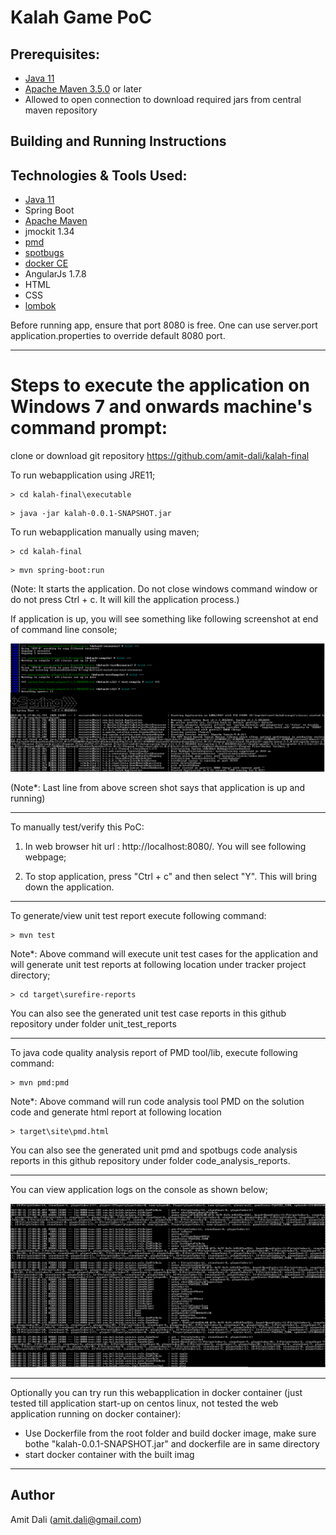 # Kalah Game PoC

## Prerequisites:
* [Java 11](https://www.oracle.com/technetwork/java/javase/11-0-2-relnotes-5188746.html)
* [Apache Maven 3.5.0](https://maven.apache.org/download.cgi) or later
* Allowed to open connection to download required jars from central maven repository

## Building and Running Instructions

## Technologies & Tools Used:
* [Java 11](https://www.oracle.com/technetwork/java/javase/11-0-2-relnotes-5188746.html)
* Spring Boot
* [Apache Maven](https://maven.apache.org/download.cgi)
* jmockit 1.34
* [pmd](https://pmd.github.io/)
* [spotbugs](https://spotbugs.github.io/)
* [docker CE](https://docs.docker.com/engine/release-notes/)
* AngularJs 1.7.8
* HTML
* CSS
* [lombok](https://projectlombok.org/)

Before running app, ensure that port 8080 is free. One can use server.port application.properties to override default 8080 port.

---

# Steps to execute the application on Windows 7 and onwards machine's command prompt:

clone or download git repository https://github.com/amit-dali/kalah-final 

To run webapplication using JRE11;

```
> cd kalah-final\executable
```

```
> java -jar kalah-0.0.1-SNAPSHOT.jar
```

To run webapplication manually using maven;

```
> cd kalah-final
```

```
> mvn spring-boot:run 
```

(Note: It starts the application. Do not close windows command window or do not press Ctrl + c. It will kill the application process.)

If application is up, you will see something like following screenshot at end of command line console;

![mvn spring-boot-run](readme_img/mvn_spring-boot-run.png "mvn spring-boot:run exepected output")

(Note*: Last line from above screen shot says that application is up and running)

------

To manually test/verify this PoC:
 
1) In web browser hit url : http://localhost:8080/. You will see following webpage;

2) To stop application, press "Ctrl + c" and then select "Y". This will bring down the application. 

-------

To generate/view unit test report execute following command:

```
> mvn test
```

Note*: Above command will execute unit test cases for the application and will generate unit test reports at following location under tracker project directory;

```
> cd target\surefire-reports
```

You can also see the generated unit test case reports in this github repository under folder unit_test_reports

---

To java code quality analysis report of PMD tool/lib, execute following command:

```
> mvn pmd:pmd
```

Note*: Above command will run code analysis tool PMD on the solution code and generate html report at following location

```
> target\site\pmd.html
```

You can also see the generated unit pmd and spotbugs code analysis reports in this github repository under folder code_analysis_reports.

---

You can view application logs on the console as shown below;

![logs_on_console_for_this_app](readme_img/logs_on_console_for_this_app.png "Screenshot of application logs")

------

Optionally you can try run this webapplication in docker container (just tested till application start-up on centos linux, not tested the web application running on docker container):

* Use Dockerfile from the root folder and build docker image, make sure bothe "kalah-0.0.1-SNAPSHOT.jar" and dockerfile are in same directory 
* start docker container with the built imag
------

## Author
Amit Dali (amit.dali@gmail.com)


